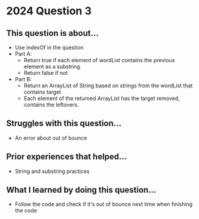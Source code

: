 # 2024 Question 3

## This question is about...
- Use indexOf in the question
- Part A:
  - Return true if each element of wordList contains the previous element as a substring
  - Return false if not
- Part B:
  - Return an ArrayList of String based on strings from the wordList that contains target
  - Each element of the returned ArrayList has the target removed, contains the leftovers.

## Struggles with this question...
- An error about out of bounce

## Prior experiences that helped...
- String and substring practices 

## What I learned by doing this question...
- Follow the code and check if it's out of bounce next time when finishing the code
